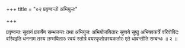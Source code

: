 +++
title = "०२ प्रवृण्वन्तो अभियुजः"

+++

प्रवृण्वन्तः सुवानं प्रकर्षेण सम्भजन्तः तथा अभियुजः अभियोजयितारः सुष्वये सुष्ठु अभिषवकर्त्रे वरिवोविदः वरिवइति धननाम तस्य लम्भयितारः स्वयं स्तोत्रे वयस्कृतोन्नस्यकर्तारः एते धावन्तीति सम्बन्धः ॥ २ ॥